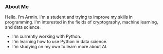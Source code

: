 ### About Me


Hello. I'm Armin. I'm a student and trying to improve my skills in programming. I'm interested in the fields of cryptography, machine learning, and data science.
- I'm currently working with Python.
- I'm learning how to use Python in data science.
- I'm studying on my own to learn more about AI.
